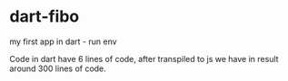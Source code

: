 # dart-fibo
my first app in dart - run env

Code in dart have 6 lines of code, after transpiled to js we have in result around 300 lines of code.
